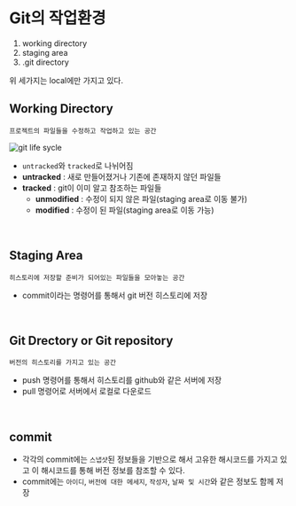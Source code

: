 # Git의 작업환경

1. working directory
2. staging area
3. .git directory

위 세가지는 local에만 가지고 있다.

## Working Directory

`프로젝트의 파일들을 수정하고 작업하고 있는 공간`

![git life sycle](https://user-images.githubusercontent.com/68778883/150938117-a68c3e4a-e716-44d6-8390-0c9a1143846c.png)



- `untracked`와 `tracked`로 나뉘어짐
- **untracked** : 새로 만들어졌거나 기존에 존재하지 않던 파일들
- **tracked** : git이 이미 알고 참조하는 파일들
  - **unmodified** : 수정이 되지 않은 파일(staging area로 이동 불가)
  - **modified** : 수정이 된 파일(staging area로 이동 가능)

<br/>

## Staging Area

`히스토리에 저장할 준비가 되어있는 파일들을 모아놓는 공간`

- commit이라는 명령어를 통해서 git 버전 히스토리에 저장

<br/>

## Git Drectory or Git repository

`버전의 히스토리를 가지고 있는 공간`

- push 명령어를 통해서 히스토리를 github와 같은 서버에 저장
- pull 명령어로 서버에서 로컬로 다운로드

<br/>

## commit

- 각각의 commit에는 `스냅샷`된 정보들을 기반으로 해서 고유한 해시코드를 가지고 있고 이 해시코드를 통해 버전 정보를 참조할 수 있다.
- commit에는 `아이디`, `버전에 대한 메세지`, `작성자`, `날짜 및 시간`와 같은 정보도 함께 저장
